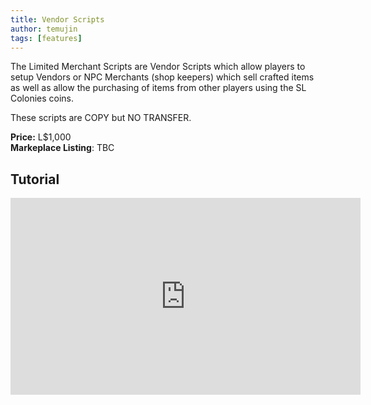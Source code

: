```yaml
---
title: Vendor Scripts
author: temujin
tags: [features]
---
```

The Limited Merchant Scripts are Vendor Scripts which allow players to setup Vendors or NPC Merchants (shop keepers) which sell crafted items as well as allow the purchasing of items from other players using the SL Colonies coins.

These scripts are COPY but NO TRANSFER.

**Price:** L$1,000<br>
**Markeplace Listing**: TBC

## Tutorial
<iframe width="560" height="315" src="https://www.youtube.com/embed/KgJQpQ8yX_4" frameborder="0" allow="accelerometer; autoplay; encrypted-media; gyroscope; picture-in-picture" allowfullscreen></iframe>

